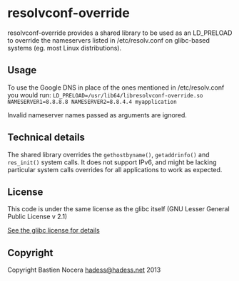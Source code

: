 resolvconf-override
===================

resolvconf-override provides a shared library to be used as an
LD_PRELOAD to override the nameservers listed in /etc/resolv.conf on
glibc-based systems (eg. most Linux distributions).

Usage
-----

To use the Google DNS in place of the ones mentioned in
/etc/resolv.conf you would run:
`LD_PRELOAD=/usr/lib64/libresolvconf-override.so NAMESERVER1=8.8.8.8 NAMESERVER2=8.8.4.4 myapplication`

Invalid nameserver names passed as arguments are ignored.

Technical details
-----------------

The shared library overrides the `gethostbyname()`, `getaddrinfo()`
and `res_init()` system calls. It does not support IPv6, and might
be lacking particular system calls overrides for all applications
to work as expected.

License
-------

This code is under the same license as the glibc itself
(GNU Lesser General Public License v 2.1)

[See the glibc license for details](http://www.gnu.org/software/libc/manual/html_mono/libc.html#Copying)

Copyright
---------

Copyright Bastien Nocera <hadess@hadess.net> 2013
